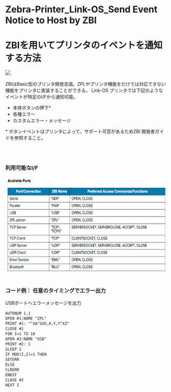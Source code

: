 # Zebra-Printer_Link-OS_Send Event Notice to Host by ZBI
# ZBIを用いてプリンタのイベントを通知する方法

<img width="500" src="https://images.unsplash.com/photo-1516259762381-22954d7d3ad2?q=80&w=1489&auto=format&fit=crop&ixlib=rb-4.0.3&ixid=M3wxMjA3fDB8MHxwaG90by1wYWdlfHx8fGVufDB8fHx8fA%3D%3D">

ZBIはBasic型のプリンタ開発言語。ZPLやプリンタ機能をだけでは対応できない機能をプリンタに実装することができる。
Link-OS プリンタでは下記のようなイベントが特定のI/Fから通知可能。

- 本体ボタンの押下*
- 各種エラー
- カスタムエラー・メッセージ

\* ボタンイベントはプリンタによって、サポート可否があるためZBI 開発者ガイドを参照すること。

</br>
</br>

### 利用可能なI/F

<img height="300" src="image/memo/1721520030936.png">

</br>
</br>

### コード例： 任意のタイミングでエラー出力

USBポートへエラーメッセージを出力

```
AUTONUM 1,1
OPEN #1:NAME "ZPL"
PRINT #1: "^XA^SXO,A,Y,Y^XZ"
CLOSE #1
FOR I=1 TO 10
OPEN #2:NAME "USB"
PRINT #2: I
SLEEP 2
IF MOD(I,2)=1 THEN
SETERR
ELSE
CLRERR
ENDIF
CLOSE #2
NEXT I
```